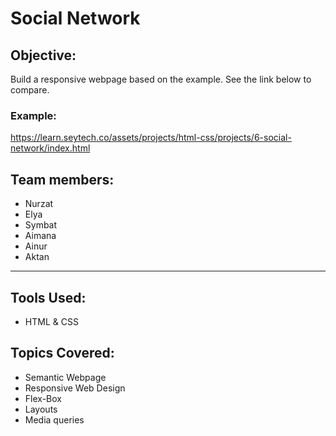 # Social Network

## Objective: 
Build a responsive webpage based on the example. See the link below to compare. 


### Example: 
https://learn.seytech.co/assets/projects/html-css/projects/6-social-network/index.html

## Team members: 
 - Nurzat
 - Elya
 - Symbat
 - Aimana
 - Ainur
 - Aktan

 ___

 ## Tools Used:
 - HTML & CSS

 ## Topics Covered:
 - Semantic Webpage
 - Responsive Web Design
 - Flex-Box
 - Layouts
 - Media queries

